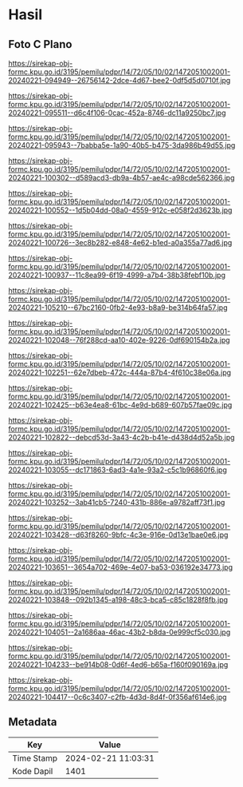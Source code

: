 # Hasil

## Foto C Plano

https://sirekap-obj-formc.kpu.go.id/3195/pemilu/pdpr/14/72/05/10/02/1472051002001-20240221-094949--26756142-2dce-4d67-bee2-0df5d5d0710f.jpg

https://sirekap-obj-formc.kpu.go.id/3195/pemilu/pdpr/14/72/05/10/02/1472051002001-20240221-095511--d6c4f106-0cac-452a-8746-dc11a9250bc7.jpg

https://sirekap-obj-formc.kpu.go.id/3195/pemilu/pdpr/14/72/05/10/02/1472051002001-20240221-095943--7babba5e-1a90-40b5-b475-3da986b49d55.jpg

https://sirekap-obj-formc.kpu.go.id/3195/pemilu/pdpr/14/72/05/10/02/1472051002001-20240221-100302--d589acd3-db9a-4b57-ae4c-a98cde562366.jpg

https://sirekap-obj-formc.kpu.go.id/3195/pemilu/pdpr/14/72/05/10/02/1472051002001-20240221-100552--1d5b04dd-08a0-4559-912c-e058f2d3623b.jpg

https://sirekap-obj-formc.kpu.go.id/3195/pemilu/pdpr/14/72/05/10/02/1472051002001-20240221-100726--3ec8b282-e848-4e62-b1ed-a0a355a77ad6.jpg

https://sirekap-obj-formc.kpu.go.id/3195/pemilu/pdpr/14/72/05/10/02/1472051002001-20240221-100937--11c8ea99-6f19-4999-a7b4-38b38febf10b.jpg

https://sirekap-obj-formc.kpu.go.id/3195/pemilu/pdpr/14/72/05/10/02/1472051002001-20240221-105210--67bc2160-0fb2-4e93-b8a9-be314b64fa57.jpg

https://sirekap-obj-formc.kpu.go.id/3195/pemilu/pdpr/14/72/05/10/02/1472051002001-20240221-102048--76f288cd-aa10-402e-9226-0df690154b2a.jpg

https://sirekap-obj-formc.kpu.go.id/3195/pemilu/pdpr/14/72/05/10/02/1472051002001-20240221-102251--62e7dbeb-472c-444a-87b4-4f610c38e06a.jpg

https://sirekap-obj-formc.kpu.go.id/3195/pemilu/pdpr/14/72/05/10/02/1472051002001-20240221-102425--b63e4ea8-61bc-4e9d-b689-607b57fae09c.jpg

https://sirekap-obj-formc.kpu.go.id/3195/pemilu/pdpr/14/72/05/10/02/1472051002001-20240221-102822--debcd53d-3a43-4c2b-b41e-d438d4d52a5b.jpg

https://sirekap-obj-formc.kpu.go.id/3195/pemilu/pdpr/14/72/05/10/02/1472051002001-20240221-103055--dc171863-6ad3-4a1e-93a2-c5c1b96860f6.jpg

https://sirekap-obj-formc.kpu.go.id/3195/pemilu/pdpr/14/72/05/10/02/1472051002001-20240221-103252--3ab41cb5-7240-431b-886e-a9782aff73f1.jpg

https://sirekap-obj-formc.kpu.go.id/3195/pemilu/pdpr/14/72/05/10/02/1472051002001-20240221-103428--d63f8260-9bfc-4c3e-916e-0d13e1bae0e6.jpg

https://sirekap-obj-formc.kpu.go.id/3195/pemilu/pdpr/14/72/05/10/02/1472051002001-20240221-103651--3654a702-469e-4e07-ba53-036192e34773.jpg

https://sirekap-obj-formc.kpu.go.id/3195/pemilu/pdpr/14/72/05/10/02/1472051002001-20240221-103848--092b1345-a198-48c3-bca5-c85c1828f8fb.jpg

https://sirekap-obj-formc.kpu.go.id/3195/pemilu/pdpr/14/72/05/10/02/1472051002001-20240221-104051--2a1686aa-46ac-43b2-b8da-0e999cf5c030.jpg

https://sirekap-obj-formc.kpu.go.id/3195/pemilu/pdpr/14/72/05/10/02/1472051002001-20240221-104233--be914b08-0d6f-4ed6-b65a-f160f090169a.jpg

https://sirekap-obj-formc.kpu.go.id/3195/pemilu/pdpr/14/72/05/10/02/1472051002001-20240221-104417--0c6c3407-c2fb-4d3d-8d4f-0f356af614e6.jpg


## Metadata

| Key        | Value               |
| ---------- | ------------------- |
| Time Stamp | 2024-02-21 11:03:31 |
| Kode Dapil | 1401                |



